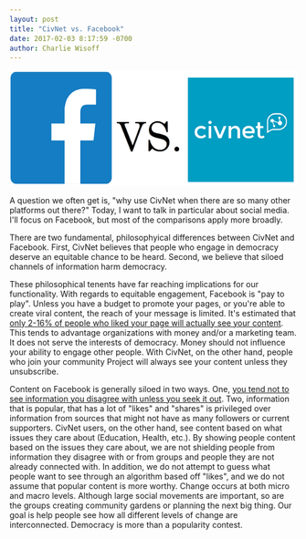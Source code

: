 ```yaml
---
layout: post
title: "CivNet vs. Facebook"
date: 2017-02-03 8:17:59 -0700
author: Charlie Wisoff
---
```


<img src="/images/civnet_vs_facebook.png" class="blog_header_image2">

<p>A question we often get is, "why use CivNet when there are so many other platforms out there?" Today, I want to talk in particular about social media. I'll focus on Facebook, but most of the comparisons apply more broadly.</p>

<p>There are two fundamental, philosophyical differences between CivNet and Facebook. First, CivNet believes that people who engage in democracy deserve an equitable chance to be heard. Second, we believe that siloed channels of information harm democracy.</p>

<p>These philosophical tenents have far reaching implications for our functionality. With regards to equitable engagement, Facebook is "pay to play". Unless you have a budget to promote your pages, or you're able to create viral content, the reach of your message is limited. It's estimated that <a href="https://blog.hubspot.com/marketing/facebook-declining-organic-reach#sm.000c7re6k1bvid1cuss2qa4pehm5v">only 2-16% of people who liked your page will actually see your content</a>. This tends to advantage organizations with money and/or a marketing team. It does not serve the interests of democracy. Money should not influence your ability to engage other people. With CivNet, on the other hand, people who join your community Project will always see your content unless they unsubscribe. </p> 

<p>Content on Facebook is generally siloed in two ways. One, <a href="http://graphics.wsj.com/blue-feed-red-feed/">you tend not to see information you disagree with unless you seek it out</a>. Two, information that is popular, that has a lot of "likes" and "shares" is privileged over information from sources that might not have as many followers or current supporters. CivNet users, on the other hand, see content based on what issues they care about (Education, Health, etc.). By showing people content based on the issues they care about, we are not shielding people from information they disagree with or from groups and people they are not already connected with. In addition, we do not attempt to guess what people want to see through an algorithm based off "likes", and we do not assume that popular content is more worthy. Change occurs at both micro and macro levels. Although large social movements are important, so are the groups creating community gardens or planning the next big thing. Our goal is help people see how all different levels of change are interconnected. Democracy is more than a popularity contest.</p>